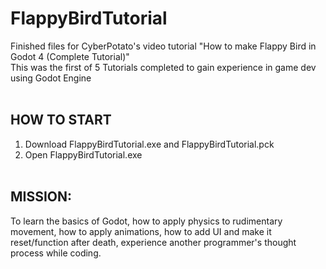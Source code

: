# FlappyBirdTutorial
Finished files for CyberPotato's video tutorial "How to make Flappy Bird in Godot 4 (Complete Tutorial)"<br>
This was the first of 5 Tutorials completed to gain experience in game dev using Godot Engine<br><br>

## HOW TO START
1. Download FlappyBirdTutorial.exe and FlappyBirdTutorial.pck<br>
2. Open FlappyBirdTutorial.exe<br><br>

## MISSION:
To learn the basics of Godot, how to apply physics to rudimentary movement, how to apply animations, how to add UI and make it reset/function after death, experience another programmer's thought process while coding.
